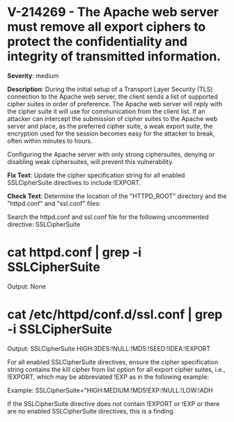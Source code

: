 # V-214269 - The Apache web server must remove all export ciphers to protect the confidentiality and integrity of transmitted information.

**Severity**: medium

**Description**:
During the initial setup of a Transport Layer Security (TLS) connection to the Apache web server, the client sends a list of supported cipher suites in order of preference. The Apache web server will reply with the cipher suite it will use for communication from the client list. If an attacker can intercept the submission of cipher suites to the Apache web server and place, as the preferred cipher suite, a weak export suite, the encryption used for the session becomes easy for the attacker to break, often within minutes to hours.

Configuring the Apache server with only strong ciphersuites, denying or disabling weak ciphersuites, will prevent this vulnerability.

**Fix Text**:
 Update the cipher specification string for all enabled SSLCipherSuite directives to include \!EXPORT\.

**Check Text**:
Determine the location of the "HTTPD_ROOT" directory and the "httpd.conf" and "ssl.conf" files:

Search the httpd.conf and ssl.conf file for the following uncommented directive: SSLCipherSuite

# cat httpd.conf  | grep -i SSLCipherSuite
Output: None

# cat /etc/httpd/conf.d/ssl.conf | grep -i SSLCipherSuite
Output: SSLCipherSuite HIGH:3DES:!NULL:!MD5:!SEED:!IDEA:!EXPORT

For all enabled SSLCipherSuite directives, ensure the cipher specification string contains the kill cipher from list option for all export cipher suites, i.e., !EXPORT, which may be abbreviated !EXP as in the following example:

Example: SSLCipherSuite="HIGH:MEDIUM:!MD5!EXP:!NULL:!LOW:!ADH

If the SSLCipherSuite directive does not contain !EXPORT or !EXP or there are no enabled SSLCipherSuite directives, this is a finding.
